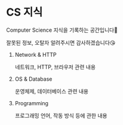 # CS 지식

Computer Science 지식을 기록하는 공간입니다🧐

 잘못된 정보, 오탈자 알려주시면 감사하겠습니다😘

1. Network & HTTP

   네트워크, HTTP, 브라우저 관련 내용

2. OS & Database

   운영체제, 데이터베이스 관련 내용

3. Programming

   프로그래밍 언어, 작동 방식 등에 관한 내용

